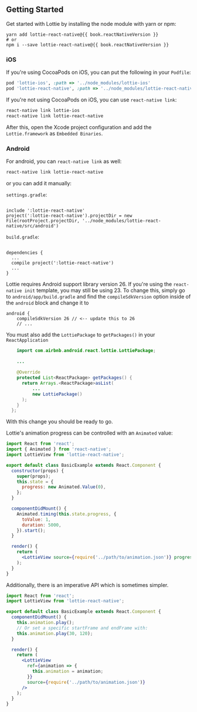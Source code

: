 ## Getting Started

Get started with Lottie by installing the node module with yarn or npm:

<pre><code class="bash">yarn add lottie-react-native@{{ book.reactNativeVersion }}
# or
npm i --save lottie-react-native@{{ book.reactNativeVersion }}
</code></pre>

### iOS

If you're using CocoaPods on iOS, you can put the following in your `Podfile`:

```ruby
pod 'lottie-ios', :path => '../node_modules/lottie-ios'
pod 'lottie-react-native', :path => '../node_modules/lottie-react-native'
```

If you're not using CocoaPods on iOS, you can use `react-native link`:

```bash
react-native link lottie-ios
react-native link lottie-react-native
```

After this, open the Xcode project configuration and add the `Lottie.framework` as `Embedded
Binaries`.

### Android

For android, you can `react-native link` as well:

```bash
react-native link lottie-react-native
```

or you can add it manually:

`settings.gradle`:

<pre><code class="lang-groovy">
include ':lottie-react-native'
project(':lottie-react-native').projectDir = new File(rootProject.projectDir, '../node_modules/lottie-react-native/src/android')
</code></pre>

`build.gradle`:

<pre><code class="lang-groovy">
dependencies {
  ...
  compile project(':lottie-react-native')
  ...
}
</code></pre>

Lottie requires Android support library version 26. If you're using the `react-native init`
template, you may still be using 23. To change this, simply go to `android/app/build.gradle` and
find the `compileSdkVersion` option inside of the `android` block and change it to

```
android {
    compileSdkVersion 26 // <-- update this to 26
    // ...
```

You must also add the `LottiePackage` to `getPackages()` in your `ReactApplication`

```java
    import com.airbnb.android.react.lottie.LottiePackage;
    
    ...
    
    @Override
    protected List<ReactPackage> getPackages() {
      return Arrays.<ReactPackage>asList(
          ...
          new LottiePackage()
      );
    }
  };
```

With this change you should be ready to go.

Lottie's animation progress can be controlled with an `Animated` value:

```jsx
import React from 'react';
import { Animated } from 'react-native';
import LottieView from 'lottie-react-native';

export default class BasicExample extends React.Component {
  constructor(props) {
    super(props);
    this.state = {
      progress: new Animated.Value(0),
    };
  }

  componentDidMount() {
    Animated.timing(this.state.progress, {
      toValue: 1,
      duration: 5000,
    }).start();
  }

  render() {
    return (
      <LottieView source={require('../path/to/animation.json')} progress={this.state.progress} />
    );
  }
}
```

Additionally, there is an imperative API which is sometimes simpler.

```jsx
import React from 'react';
import LottieView from 'lottie-react-native';

export default class BasicExample extends React.Component {
  componentDidMount() {
    this.animation.play();
    // Or set a specific startFrame and endFrame with:
    this.animation.play(30, 120);
  }

  render() {
    return (
      <LottieView
        ref={animation => {
          this.animation = animation;
        }}
        source={require('../path/to/animation.json')}
      />
    );
  }
}
```
